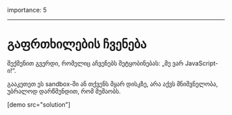 importance: 5

---

# გაფრთხილების ჩვენება

შექმენით გვერდი, რომელიც აჩვენებს შეტყობინებას: „მე ვარ JavaScript-ი!“.

გააკეთეთ ეს sandbox-ში ან თქვენს მყარ დისკზე, არა აქვს მნიშვნელობა, უბრალოდ დარწმუნდით, რომ მუშაობს.

[demo src="solution"]
